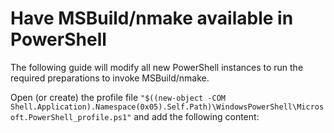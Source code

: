 # Have MSBuild/nmake available in PowerShell

The following guide will modify all new PowerShell instances to run the required preparations to invoke MSBuild/nmake.

Open (or create) the profile file `"$((new-object -COM Shell.Application).Namespace(0x05).Self.Path)\WindowsPowerShell\Microsoft.PowerShell_profile.ps1"` and add the following content:

<script src="https://gist.github.com/nefarius/b60a498b0229b5cf0e338b7a39460b80.js"></script>
